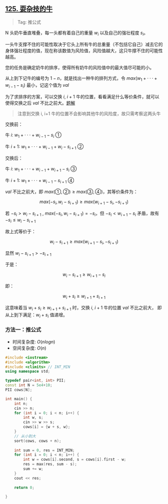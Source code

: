 ## [125. 耍杂技的牛](https://www.acwing.com/problem/content/127/)

> Tag: 推公式

N 头奶牛垂直堆叠，每一头都有着自己的重量 $w_i$ 以及自己的强壮程度 $s_i$。

一头牛支撑不住的可能性取决于它头上所有牛的总重量（不包括它自己）减去它的身体强壮程度的值，现在称该数值为风险值，风险值越大，这只牛撑不住的可能性越高。

您的任务是确定奶牛的排序，使得所有奶牛的风险值中的最大值尽可能的小。

从上到下记牛的编号为 $1-n$，就是找出一种牛的排列方式，令 $max(w_{1}+···+w_{i-1}-s_{i})$ 最小，记这个值为 $val$

为了求排序的方案，可以交换 $i$, $i+1$ 牛的位置，看看满足什么等价条件，就可以使得交换之后 $val$ 不比之前大。[题解](https://www.acwing.com/solution/content/34255/)

> 注意到交换 i, i+1 牛的位置不会影响其他牛的风险度，故只需考察这两头牛

交换前：

牛 $i$: $w_{1}+···+w_{i-1}-s_{i}$ $①$

牛 $i+1$: $w_{1}+···+w_{i-1}+w_{i}-s_{i+1}$ $②$

交换后：

牛 $i$: $w_{1}+···+w_{i-1}+w_{i+1}-s_{i}$ $③$

牛 $i+1$: $w_{1}+···+w_{i-1}-s_{i+1}$ $④$

$val$ 不比之前大，即 $max(①,②) \geqslant max(③,④)$，其等价条件为：

$$max(-s_{i},w_{i}-s_{i+1})\geqslant max(w_{i+1}-s_{i},-s_{i+1})$$

若 $-s_{i} > w_{i}-s_{i+1}$ , $max(-s_{i},w_{i}-s_{i+1})=-s_i$，但 $-s_{i} < w_{i+1}-s_{i}$ 矛盾，故有$-s_{i} \leqslant w_{i}-s_{i+1}$

故上式等价于：

$$w_{i}-s_{i+1} \geqslant max(w_{i+1}-s_{i},-s_{i+1})$$

显然 $w_{i}-s_{i+1} > -s_{i+1}$

于是：

$$w_{i}-s_{i+1}\geqslant w_{i+1}-s_{i}$$

即：

$$w_{i}+s_{i}\geqslant w_{i+1}+s_{i+1}$$

这意味着当 $w_{i}+s_{i}\geqslant w_{i+1}+s_{i+1}$ 时，交换 $i$, $i+1$ 牛的位置 $val$ 不比之前大，
即从上到下满足：$w_{i}+s_{i}$ 值递增。

### 方法一：推公式
* 时间复杂度: ${O(nlogn)}$
* 空间复杂度: ${O(n)}$
```cpp
#include <iostream>
#include <algorithm>
#include <climits> // INT_MIN
using namespace std;

typedef pair<int, int> PII;
const int N = 5e4+10;
PII cows[N];

int main() {
    int n;
    cin >> n;
    for (int i = 0; i < n; i++) {
        int w, s;
        cin >> w >> s;
        cows[i] = {w + s, w};
    }
    // 从小到大
    sort(cows, cows + n);
    
    int sum = 0, res = INT_MIN;
    for (int i = 0; i < n; i++) {
        int w = cows[i].second, s = cows[i].first - w;
        res = max(res, sum - s);
        sum += w;
    }
    cout << res;
    
    return 0;
    
}
```